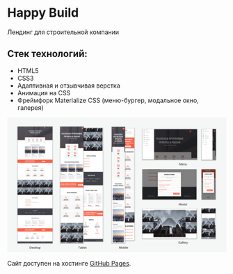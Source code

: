 # Happy Build

Лендинг для строительной компании

## Стек технологий:
- HTML5
- CSS3
- Адаптивная и отзывчивая верстка
- Анимация на CSS
- Фреймфорк Materialize CSS (меню-бургер, модальное окно, галерея)

![Макеты для десктопной, планшетной и мобильной версии](./img/preview.png "Макеты")

Сайт доступен на хостинге [GitHub Pages](https://yuliyaatrashkevich.github.io/Happy_Build/).